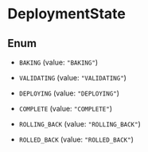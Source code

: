 

# DeploymentState

## Enum


* `BAKING` (value: `"BAKING"`)

* `VALIDATING` (value: `"VALIDATING"`)

* `DEPLOYING` (value: `"DEPLOYING"`)

* `COMPLETE` (value: `"COMPLETE"`)

* `ROLLING_BACK` (value: `"ROLLING_BACK"`)

* `ROLLED_BACK` (value: `"ROLLED_BACK"`)



